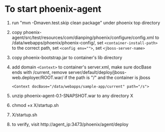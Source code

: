 # To start phoenix-agent #
1. run "mvn -Dmaven.test.skip clean package" under phoenix top directory

2. copy phoenix-agent/src/test/resources/com/dianping/phoenix/configure/config.xml to /data/webapps/phoenix/phoenix-config/, set `<container-install-path>` to the correct path, set `<config env="">`, set `<jboss-server-name>`

3. copy phoenix-bootstrap.jar to container's lib directory

4. add domain `<Context>` to container's server.xml, make sure docBase ends with /current, remove server/default/deploy/jboss-web.deployer/ROOT.war/ if the path is "/" and the container is jboss
 
	`<Context docBase="/data/webapps/sample-app/current" path="/s">`

5. unzip phoenix-agent-0.1-SNAPSHOT.war to any directory X

6. chmod +x X/startup.sh

7. X/startup.sh

8. to verify, visit http://agent_ip:3473/phoenix/agent/deploy
